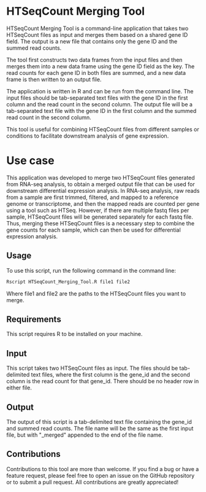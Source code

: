 # HTSeqCount Merging Tool
HTSeqCount Merging Tool is a command-line application that takes two HTSeqCount files as input and merges them based on a shared gene ID field. The output is a new file that contains only the gene ID and the summed read counts.

The tool first constructs two data frames from the input files and then merges them into a new data frame using the gene ID field as the key. The read counts for each gene ID in both files are summed, and a new data frame is then written to an output file.

The application is written in R and can be run from the command line. The input files should be tab-separated text files with the gene ID in the first column and the read count in the second column. The output file will be a tab-separated text file with the gene ID in the first column and the summed read count in the second column.

This tool is useful for combining HTSeqCount files from different samples or conditions to facilitate downstream analysis of gene expression.

# Use case
This application was developed to merge two HTSeqCount files generated from RNA-seq analysis, to obtain a merged output file that can be used for downstream differential expression analysis. In RNA-seq analysis, raw reads from a sample are first trimmed, filtered, and mapped to a reference genome or transcriptome, and then the mapped reads are counted per gene using a tool such as HTSeq. However, if there are multiple fastq files per sample, HTSeqCount files will be generated separately for each fastq file. Thus, merging these HTSeqCount files is a necessary step to combine the gene counts for each sample, which can then be used for differential expression analysis.

## Usage
To use this script, run the following command in the command line:
```bash
Rscript HTSeqCount_Merging_Tool.R file1 file2
```
Where file1 and file2 are the paths to the HTSeqCount files you want to merge.

## Requirements
This script requires R to be installed on your machine.

## Input
This script takes two HTSeqCount files as input. The files should be tab-delimited text files, where the first column is the gene_id and the second column is the read count for that gene_id. There should be no header row in either file.

## Output
The output of this script is a tab-delimited text file containing the gene_id and summed read counts. The file name will be the same as the first input file, but with "_merged" appended to the end of the file name.

## Contributions
Contributions to this tool are more than welcome. If you find a bug or have a feature request, please feel free to open an issue on the GitHub repository or to submit a pull request. All contributions are greatly appreciated!